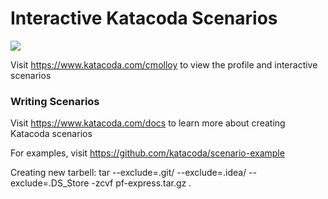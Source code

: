 # Interactive Katacoda Scenarios

[![](http://shields.katacoda.com/katacoda/cmolloy/count.svg)](https://www.katacoda.com/cmolloy "Get your profile on Katacoda.com")

Visit https://www.katacoda.com/cmolloy to view the profile and interactive scenarios

### Writing Scenarios
Visit https://www.katacoda.com/docs to learn more about creating Katacoda scenarios

For examples, visit https://github.com/katacoda/scenario-example


Creating new tarbell:
tar --exclude=.git/ --exclude=.idea/ --exclude=.DS_Store -zcvf pf-express.tar.gz .